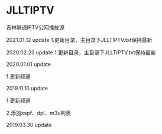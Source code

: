 ﻿# JLLTIPTV
吉林联通IPTV公网播放源

2021.01.12 update
1.更新目录，主目录下JLLTIPTV.txt保持最新

2020.02.23 update
1.更新目录，主目录下JLLTIPTV.txt保持最新

2020.01.01 update

1.更新频道

2019.11.10 update

1.更新频道

2.添加xspf、dpl、m3u列表




2019.03.30 update
